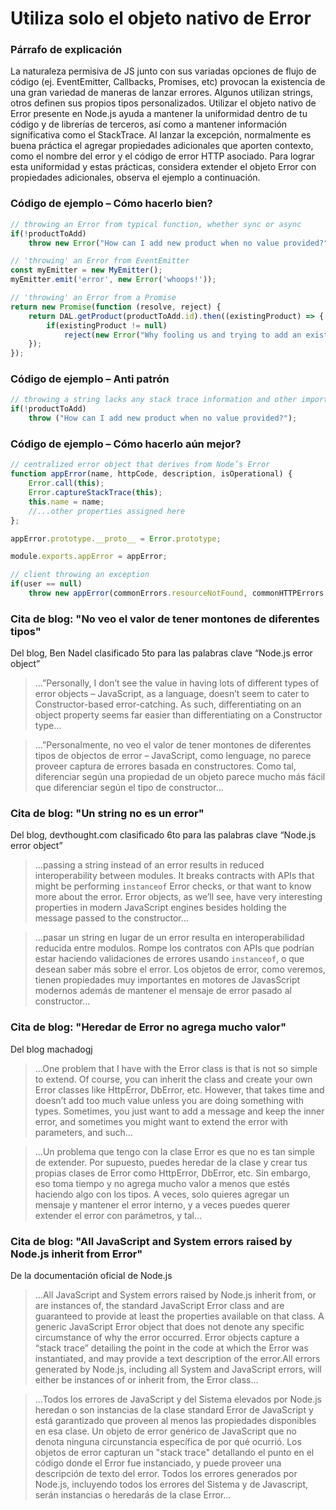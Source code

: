 # Utiliza solo el objeto nativo de Error

### Párrafo de explicación

La naturaleza permisiva de JS junto con sus variadas opciones de flujo de código (ej. EventEmitter, Callbacks, Promises, etc) provocan la existencia de una gran variedad de maneras de lanzar errores. Algunos utilizan strings, otros definen sus propios tipos personalizados. Utilizar el objeto nativo de Error presente en Node.js ayuda a mantener la uniformidad dentro de tu código y de librerías de terceros, así como a mantener información significativa como el StackTrace. Al lanzar la excepción, normalmente es buena práctica el agregar propiedades adicionales que aporten contexto, como el nombre del error y el código de error HTTP asociado. Para lograr esta uniformidad y estas prácticas, considera extender el objeto Error con propiedades adicionales, observa el ejemplo a continuación.

### Código de ejemplo – Cómo hacerlo bien?

```javascript
// throwing an Error from typical function, whether sync or async
if(!productToAdd)
    throw new Error("How can I add new product when no value provided?");

// 'throwing' an Error from EventEmitter
const myEmitter = new MyEmitter();
myEmitter.emit('error', new Error('whoops!'));

// 'throwing' an Error from a Promise
return new Promise(function (resolve, reject) {
    return DAL.getProduct(productToAdd.id).then((existingProduct) => {
        if(existingProduct != null)
            reject(new Error("Why fooling us and trying to add an existing product?"));
    });
});
```

### Código de ejemplo – Anti patrón

```javascript
// throwing a string lacks any stack trace information and other important data properties
if(!productToAdd)
    throw ("How can I add new product when no value provided?");
```

### Código de ejemplo – Cómo hacerlo aún mejor?

```javascript
// centralized error object that derives from Node’s Error
function appError(name, httpCode, description, isOperational) {
    Error.call(this);
    Error.captureStackTrace(this);
    this.name = name;
    //...other properties assigned here
};

appError.prototype.__proto__ = Error.prototype;

module.exports.appError = appError;

// client throwing an exception
if(user == null)
    throw new appError(commonErrors.resourceNotFound, commonHTTPErrors.notFound, "further explanation", true)
```

### Cita de blog: "No veo el valor de tener montones de diferentes tipos"

Del blog, Ben Nadel clasificado 5to para las palabras clave “Node.js error object”

>…”Personally, I don’t see the value in having lots of different types of error objects – JavaScript, as a language, doesn’t seem to cater to Constructor-based error-catching. As such, differentiating on an object property seems far easier than differentiating on a Constructor type…

>…”Personalmente, no veo el valor de tener montones de diferentes tipos de objectos de error – JavaScript, como lenguage, no parece proveer captura de errores basada en constructores. Como tal, diferenciar según una propiedad de un objeto parece mucho más fácil que diferenciar según el tipo de constructor…

### Cita de blog: "Un string no es un error"

Del blog, devthought.com clasificado 6to para las palabras clave “Node.js error object”

> …passing a string instead of an error results in reduced interoperability between modules. It breaks contracts with APIs that might be performing `instanceof` Error checks, or that want to know more about the error. Error objects, as we’ll see, have very interesting properties in modern JavaScript engines besides holding the message passed to the constructor…

> …pasar un string en lugar de un error resulta en interoperabilidad reducida entre modulos. Rompe los contratos con APIs que podrían estar haciendo validaciones de errores usando `instanceof`, o que desean saber más sobre el error. Los objetos de error, como veremos, tienen propiedades muy importantes en motores de JavasScript modernos además de mantener el mensaje de error pasado al constructor…

### Cita de blog: "Heredar de Error no agrega mucho valor"

Del blog machadogj

> …One problem that I have with the Error class is that is not so simple to extend. Of course, you can inherit the class and create your own Error classes like HttpError, DbError, etc. However, that takes time and doesn’t add too much value unless you are doing something with types. Sometimes, you just want to add a message and keep the inner error, and sometimes you might want to extend the error with parameters, and such…

> …Un problema que tengo con la clase Error es que no es tan simple de extender. Por supuesto, puedes heredar de la clase y crear tus propias clases de Error como HttpError, DbError, etc. Sin embargo, eso toma tiempo y no agrega mucho valor a menos que estés haciendo algo con los tipos. A veces, solo quieres agregar un mensaje y mantener el error interno, y a veces puedes querer extender el error con parámetros, y tal…

### Cita de blog: "All JavaScript and System errors raised by Node.js inherit from Error"

De la documentación oficial de Node.js

> …All JavaScript and System errors raised by Node.js inherit from, or are instances of, the standard JavaScript Error class and are guaranteed to provide at least the properties available on that class. A generic JavaScript Error object that does not denote any specific circumstance of why the error occurred. Error objects capture a “stack trace” detailing the point in the code at which the Error was instantiated, and may provide a text description of the error.All errors generated by Node.js, including all System and JavaScript errors, will either be instances of or inherit from, the Error class…

> …Todos los errores de JavaScript y del Sistema elevados por Node.js heredan o son instancias de la clase standard Error de JavaScript y está garantizado que proveen al menos las propiedades disponibles en esa clase. Un objeto de error genérico de JavaScript que no denota ninguna circunstancia específica de por qué ocurrió. Los objetos de error capturan un "stack trace" detallando el punto en el código donde el Error fue instanciado, y puede proveer una descripción de texto del error. Todos los errores generados por Node.js, incluyendo todos los errores del Sistema y de Javascript, serán instancias o heredarás de la clase Error…
